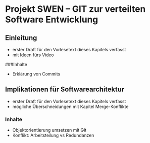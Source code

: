 # Projekt SWEN – GIT zur verteilten Software Entwicklung

## Einleitung
- erster Draft für den Vorlesetext dieses Kapitels verfasst
- mit Ideen fürs Video

###Inhalte
- Erklärung von Commits

## Implikationen für Softwarearchitektur
- erster Draft für den Vorlesetext dieses Kapitels verfasst
- mögliche Überschneidungen mit Kapitel Merge-Konflikte

### Inhalte
- Objektorientierung umsetzen mit Git
- Konflikt: Arbeitsteilung vs Redundanzen